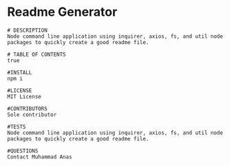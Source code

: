 # Readme Generator
    
    # DESCRIPTION
    Node command line application using inquirer, axios, fs, and util node packages to quickly create a good readme file.
    
    # TABLE OF CONTENTS
    true

    #INSTALL
    npm i 

    #LICENSE
    MIT License

    #CONTRIBUTORS
    Sole contributor

    #TESTS
    Node command line application using inquirer, axios, fs, and util node packages to quickly create a good readme file.

    #QUESTIONS
    Contact Muhammad Anas
  
